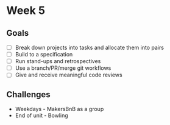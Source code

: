 # Week 5

## Goals 

* [ ] Break down projects into tasks and allocate them into pairs 
* [ ] Build to a specification 
* [ ] Run stand-ups and retrospectives 
* [ ] Use a branch/PR/merge git workflows 
* [ ] Give and receive meaningful code reviews 

## Challenges 

* Weekdays - MakersBnB as a group 
* End of unit - Bowling
